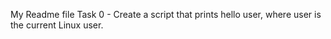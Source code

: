 My Readme file
Task 0 - Create a script that prints hello user, where user is the current Linux user.
